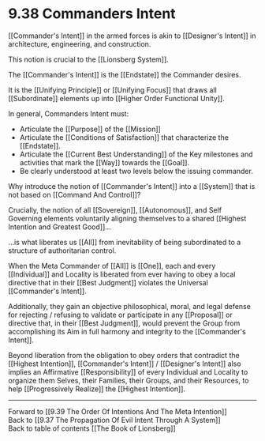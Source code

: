 # 9.38 Commanders Intent

[[Commander's Intent]] in the armed forces is akin to [[Designer's Intent]] in architecture, engineering, and construction. 

This notion is crucial to the [[Lionsberg System]]. 

The [[Commander's Intent]] is the [[Endstate]] the Commander desires. 

It is the [[Unifying Principle]] or [[Unifying Focus]] that draws all [[Subordinate]] elements up into [[Higher Order Functional Unity]]. 

In general, Commanders Intent must: 
- Articulate the [[Purpose]] of the [[Mission]]  
- Articulate the [[Conditions of Satisfaction]] that characterize the [[Endstate]]. 
- Articulate the [[Current Best Understanding]] of the Key milestones and activities that mark the [[Way]] towards the [[Goal]]. 
- Be clearly understood at least two levels below the issuing commander. 

Why introduce the notion of [[Commander's Intent]] into a [[System]] that is not based on [[Command And Control]]? 

Crucially, the notion of all [[Sovereign]], [[Autonomous]], and Self Governing elements voluntarily aligning themselves to a shared [[Highest Intention and Greatest Good]]...

...is what liberates us [[All]] from inevitability of being subordinated to a structure of authoritarian control. 

When the Meta Commander of [[All]] is [[One]], each and every [[Individual]] and Locality is liberated from ever having to obey a local directive that in their [[Best Judgment]] violates the Universal [[Commander's Intent]]. 

Additionally, they gain an objective philosophical, moral, and legal defense for rejecting / refusing to validate or participate in any [[Proposal]] or directive that, in their [[Best Judgment]], would prevent the Group from accomplishing its Aim in full harmony and integrity to the [[Commander's Intent]]. 

Beyond liberation from the obligation to obey orders that contradict the [[Highest Intention]], [[Commander's Intent]] / [[Designer's Intent]] also implies an Affirmative [[Responsibility]] of every Individual and Locality to organize them Selves, their Families, their Groups, and their Resources, to help [[Progressively Realize]] the [[Highest Intention]].  

___

Forward to [[9.39 The Order Of Intentions And The Meta Intention]]             
Back to [[9.37 The Propagation Of Evil Intent Through A System]]                  
Back to table of contents [[The Book of Lionsberg]]  